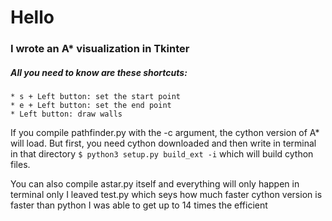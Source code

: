 # Hello
### I wrote an A* visualization in Tkinter

##### All you need to know are these shortcuts:
    * s + Left button: set the start point
    * e + Left button: set the end point
    * Left button: draw walls


If you compile pathfinder.py with the -c argument, the cython version of A* will load.
But first, you need cython downloaded and then write in terminal in that directory
`$ python3 setup.py build_ext -i`
which will build cython files.

You can also compile astar.py itself and everything will only happen in terminal only
I leaved test.py which seys how much faster cython version is faster than python
I was able to get up to 14 times the efficient